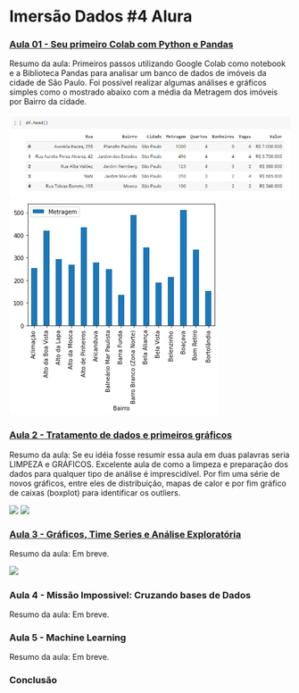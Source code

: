 # Imersão Dados #4 Alura

### [Aula 01 - Seu primeiro Colab com Python e Pandas](https://github.com/andreferibeiro/imersao_dados_alura/blob/main/ALURA_IMERS%C3%83O_DADOS_4_Aula_01.ipynb)

Resumo da aula: Primeiros passos utilizando Google Colab como notebook e a Biblioteca Pandas para analisar um banco de dados de imóveis da cidade de São Paulo. Foi possível realizar algumas análises e gráficos simples como o mostrado abaixo com a média da Metragem dos imóveis por Bairro da cidade.

![](images/Aula02_01.png)
![](images/Aula01.png)

### [Aula 2 - Tratamento de dados e primeiros gráficos](https://github.com/andreferibeiro/imersao_dados_alura/blob/main/ALURA_IMERS%C3%83O_DADOS_4_Aula_02.ipynb)

Resumo da aula: Se eu idéia fosse resumir essa aula em duas palavras seria LIMPEZA e GRÁFICOS. Excelente aula de como a limpeza e preparação dos dados para qualquer tipo de análise é imprescidível. Por fim uma série de novos gráficos, entre eles de distribuição, mapas de calor e por fim gráfico de caixas (boxplot) para identificar os outliers.

![](https://github.com/andreferibeiro/imersao_dados_alura/blob/main/images/Aula%2002.png)
![](https://github.com/andreferibeiro/imersao_dados_alura/blob/main/images/Aula%2002b.png)

### [Aula 3 - Gráficos, Time Series e Análise Exploratória](https://github.com/andreferibeiro/imersao_dados_alura/blob/main/ALURA_IMERS%C3%83O_DADOS_4_Aula_03.ipynb)

Resumo da aula: Em breve.

![](https://github.com/andreferibeiro/imersao_dados_alura/blob/main/images/Aula_03.png)

### Aula 4 - Missão Impossivel: Cruzando bases de Dados

Resumo da aula: Em breve.

### Aula 5 - Machine Learning

Resumo da aula: Em breve.

### Conclusão
##
